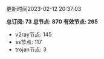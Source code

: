 更新时间2023-02-12 20:37:03

**总订阅: 73**
**总节点: 870**
**有效节点: 265**
- v2ray节点: 145
- ss节点: 117
- trojan节点: 3
